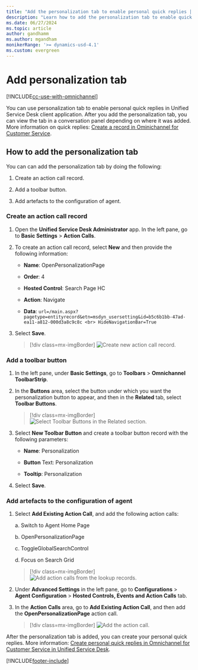 ```yaml
---
title: "Add the personalization tab to enable personal quick replies | MicrosoftDocs"
description: "Learn how to add the personalization tab to enable quick replies in Omnichannel for Customer Service on Unified Service Desk."
ms.date: 06/27/2024
ms.topic: article
author: gandhamm
ms.author: mgandham
monikerRange: '>= dynamics-usd-4.1'
ms.custom: evergreen
---
```



# Add personalization tab

[!INCLUDE[cc-use-with-omnichannel](../../includes/cc-use-with-omnichannel.md)]

You can use personalization tab to enable personal quick replies in Unified Service Desk client application. After you add the personalization tab, you can view the tab in a conversation panel depending on where it was added. More information on quick replies: [Create a record in Ominichannel for Customer Service](../oc-usd/create-record.md).

## How to add the personalization tab

You can can add the personalization tab by doing the following:

1. Create an action call record.

2. Add a toolbar button.

3. Add artefacts to the configuration of agent.


### Create an action call record

1. Open the **Unified Service Desk Administrator** app. In the left pane, go to **Basic Settings** > **Action Calls**.

2. To create an action call record, select **New** and then provide the following information:

    * **Name**: OpenPersonalizationPage
    
    * **Order**: 4
    
    * **Hosted Control**: Search Page HC
    
    * **Action**: Navigate

    * **Data**: `url=/main.aspx?pagetype=entityrecord&etn=msdyn_usersetting&id=b5c6b1bb-47ad-ea11-a812-000d3a8c9c8c <br> HideNavigationBar=True`

3. Select **Save**.

    > [!div class=mx-imgBorder]
    > ![Create new action call record.](../media/create-new-action-call-record.png "Create new action call record")


### Add a toolbar button

1. In the left pane, under **Basic Settings**, go to **Toolbars** > **Omnichannel ToolbarStrip**.

2. In the **Buttons** area, select the button under which you want the personalization button to appear, and then in the **Related** tab, select **Toolbar Buttons**.

    > [!div class=mx-imgBorder]
    > ![Select Toolbar Buttons in the Related section.](../media/select-toolbar-buttons-related-section.png "Select Toolbar Buttons in the Related section")

3. Select **New Toolbar Button** and create a toolbar button record with the following parameters:

    * **Name**: Personalization
    
    * **Button** Text: Personalization
    
    * **Tooltip**: Personalization

4. Select **Save**.


### Add artefacts to the configuration of agent

1. Select **Add Existing Action Call**, and add the following action calls:

    a. Switch to Agent Home Page
    
    b. OpenPersonalizationPage
    
    c. ToggleGlobalSearchControl
    
    d. Focus on Search Grid

    > [!div class=mx-imgBorder]
    > ![Add action calls from the lookup records.](../media/add-action-calls-from-lookup-records.png "Add action calls from the lookup records")

2. Under **Advanced Settings** in the left pane, go to **Configurations** > **Agent Configuration** > **Hosted Controls, Events and Action Calls** tab.

3. In the **Action Calls** area, go to **Add Existing Action Call**, and then add the **OpenPersonalizationPage** action call.

    > [!div class=mx-imgBorder]
    > ![Add the action call.](../media/add-action-call.png "Add the action call")

 After the personalization tab is added, you can create your personal quick replies. More information: [Create personal quick replies in Omnichannel for Customer Service in Unified Service Desk](../oc-usd/create-personal-quick-replies-usd.md).






[!INCLUDE[footer-include](../../includes/footer-banner.md)]
